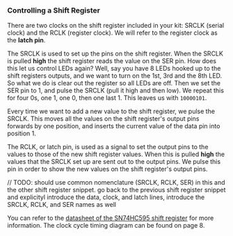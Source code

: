 <!-- this content is rewritten in shift-register.md
// keeping it here for reference -->

### Controlling a Shift Register
<!-- {{!insert 'shift-register-control'}} -->

There are two clocks on the shift register included in your kit: SRCLK (serial clock) and the RCLK (register clock).  We will refer to the register clock as the **latch pin**.

The SRCLK is used to set up the pins on the shift register. When the SRCLK is pulled **high** the shift register reads the value on the SER pin. How does this let us control LEDs again? Well, say you have 8 LEDs hooked up to the shift registers outputs, and we want to turn on the 1st, 3rd and the 8th LED. So what we do is clear out the register so all LEDs are off. Then we set the SER pin to 1, and pulse the SRCLK (pull it high and then low). We repeat this for four 0s, one 1, one 0, then one last 1. This leaves us with `10000101`.

Every time we want to add a new value to the shift register, we pulse the SRCLK. This moves all the values on the shift register's output pins forwards by one position, and inserts the current value of the data pin into position 1.


The RCLK, or latch pin, is used as a signal to set the output pins to the values to those of the new shift register values. When this is pulled **high** the values that the SRCLK set up are sent out to the output pins. We pulse this pin in order to show the new values on the shift register's output pins.

// TODO: should use common nomenclature (SRCLK, RCLK, SER) in this and the other shift register snippet. go back to the previous shift register snippet and explicityl introduce the data, clock, and latch lines, introduce the SRCLK, RCLK, and SER names as well


You can refer to the [datasheet of the SN74HC595 shift register](http://www.ti.com/lit/ds/symlink/sn74hc595.pdf) for more information. The clock cycle timing diagram can be found on page 8.

<!-- // introduce the idea of a clock, explain that it provides the shift register with a signal to read the data that's currently on the serial data in pin. make sure to note that the data on the serial data in pin needs to be settled before the clock edge!

// show how changing the data on the serial data pin will affect the outputs
// good place to introduce the latching register ie displaying the values of each step. mention that this can be used to set up your output values (pass in all of the serial data) before actually outputting it -->
